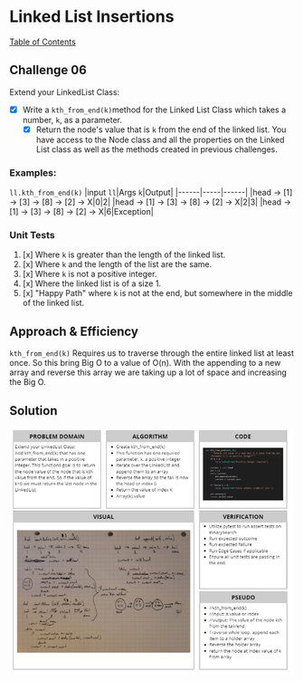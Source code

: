 # Linked List Insertions
[Table of Contents](../../../README.md)
## Challenge 06
Extend your LinkedList Class:
- [x] Write a `kth_from_end(k)`method for the Linked List Class which takes a number, `k`, as a parameter.
    - [x] Return the node's value that is `k` from the end of the linked list. You have access to the Node class and all the properties on the Linked List class as well as the methods created in previous challenges.
### Examples:
`ll.kth_from_end(k)`
|input `ll`|Args `k`|Output|
|------|-----|------|
|head -> [1] -> [3] -> [8] -> [2] -> X|0|2|
|head -> [1] -> [3] -> [8] -> [2] -> X|2|3|
|head -> [1] -> [3] -> [8] -> [2] -> X|6|Exception|


### Unit Tests
1.  [x] Where `k` is greater than the length of the linked list.
2.  [x] Where `k` and the length of the list are the same.
3.  [x] Where `k` is not a positive integer.
4.  [x] Where the linked list is of a size 1.
5.  [x] "Happy Path" where `k` is not at the end, but somewhere in the middle of the linked list.

## Approach & Efficiency
`kth_from_end(k)` Requires us to traverse through the entire linked list at least once. So this bring Big O to a value of O(n). With the appending to a new array and reverse this array we are taking up a lot of space and increasing the Big O.

## Solution
![White Board Image](../../../assets/ll_kth_from_end.png)
